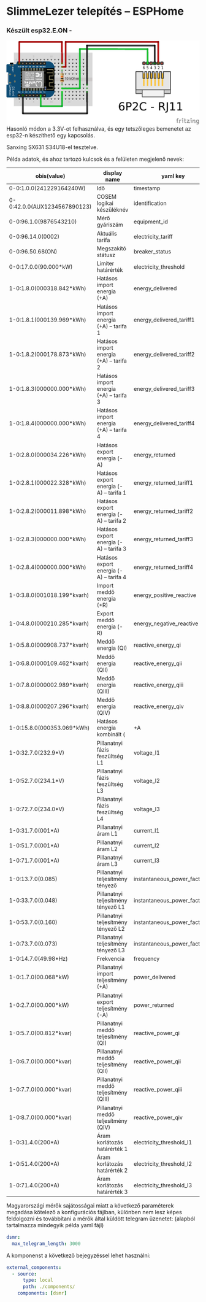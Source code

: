 # SlimmeLezer telepítés – ESPHome

### Készült esp32.E.ON - 

![circ](https://raw.githubusercontent.com/mikimo3/esp32-eon/master/assets/img.png)
Hasonló módon a 3.3V-ot felhasználva, és egy tetszőleges bemenetet az esp32-n készíthető egy kapcsolás.

Sanxing SX631 S34U18-el tesztelve.

Példa adatok, és ahoz tartozó kulcsok és a felületen megjelenő nevek:

| obis(value)  |  display name | yaml key  |
|---|---|---|
|0-0:1.0.0(241229164240W)| Idő| timestamp|
|0-0:42.0.0(AUX1234567890123)| COSEM logikai készüléknév|identification|
|0-0:96.1.0(9876543210)| Mérő gyáriszám| equipment_id|
|0-0:96.14.0(0002)| Aktuális tarifa| electricity_tariff|
|0-0:96.50.68(ON)| Megszakító státusz| breaker_status|
|0-0:17.0.0(90.000*kW)| Limiter határérték| electricity_threshold|
|1-0:1.8.0(000318.842*kWh)| Hatásos import energia (+A)| energy_delivered|
|1-0:1.8.1(000139.969*kWh)| Hatásos import energia (+A) – tarifa 1| energy_delivered_tariff1|
|1-0:1.8.2(000178.873*kWh)| Hatásos import energia (+A) – tarifa 2| energy_delivered_tariff2|
|1-0:1.8.3(000000.000*kWh)| Hatásos import energia (+A) – tarifa 3| energy_delivered_tariff3|
|1-0:1.8.4(000000.000*kWh)| Hatásos import energia (+A) – tarifa 4| energy_delivered_tariff4|
|1-0:2.8.0(000034.226*kWh)| Hatásos export energia (-A)| energy_returned|
|1-0:2.8.1(000022.328*kWh)| Hatásos export energia (-A) – tarifa 1| energy_returned_tariff1|
|1-0:2.8.2(000011.898*kWh)| Hatásos export energia (-A) – tarifa 2| energy_returned_tariff2|
|1-0:2.8.3(000000.000*kWh)| Hatásos export energia (-A) – tarifa 3| energy_returned_tariff3|
|1-0:2.8.4(000000.000*kWh)| Hatásos export energia (-A) – tarifa 4| energy_returned_tariff4|
|1-0:3.8.0(001018.199*kvarh)| Import meddő energia (+R)| energy_positive_reactive|
|1-0:4.8.0(000210.285*kvarh)| Export meddő energia (-R)| energy_negative_reactive|
|1-0:5.8.0(000908.737*kvarh)| Meddő energia (QI)| reactive_energy_qi|
|1-0:6.8.0(000109.462*kvarh)| Meddő energia (QII)| reactive_energy_qii|
|1-0:7.8.0(000002.989*kvarh)| Meddő energia (QIII)| reactive_energy_qiii|
|1-0:8.8.0(000207.296*kvarh)| Meddő energia (QIV)| reactive_energy_qiv|
|1-0:15.8.0(000353.069*kWh)| Hatásos energia kombinált (|+A|+|-A|)| energy_absolute|
|1-0:32.7.0(232.9*V)| Pillanatnyi fázis feszültség L1| voltage_l1|
|1-0:52.7.0(234.1*V)| Pillanatnyi fázis feszültség L3| voltage_l2|
|1-0:72.7.0(234.0*V)| Pillanatnyi fázis feszültség L4| voltage_l3|
|1-0:31.7.0(001*A)| Pillanatnyi áram L1| current_l1|
|1-0:51.7.0(001*A)| Pillanatnyi áram L2| current_l2|
|1-0:71.7.0(001*A)| Pillanatnyi áram L3| current_l3|
|1-0:13.7.0(0.085)| Pillanatnyi teljesítmény tényező| instantaneous_power_factor|
|1-0:33.7.0(0.048)| Pillanatnyi teljesítmény tényező L1| instantaneous_power_factor_l1|
|1-0:53.7.0(0.160)| Pillanatnyi teljesítmény tényező L2| instantaneous_power_factor_l2|
|1-0:73.7.0(0.073)| Pillanatnyi teljesítmény tényező L3| instantaneous_power_factor_l3|
|1-0:14.7.0(49.98*Hz)| Frekvencia| frequency|
|1-0:1.7.0(00.068*kW)| Pillanatnyi import teljesítmény (+A)| power_delivered|
|1-0:2.7.0(00.000*kW)| Pillanatnyi export teljesítmény (-A)| power_returned|
|1-0:5.7.0(00.812*kvar)| Pillanatnyi meddő teljesítmény (QI)| reactive_power_qi|
|1-0:6.7.0(00.000*kvar)| Pillanatnyi meddő teljesítmény (QII)| reactive_power_qii|
|1-0:7.7.0(00.000*kvar)| Pillanatnyi meddő teljesítmény (QIII)| reactive_power_qiii|
|1-0:8.7.0(00.000*kvar)| Pillanatnyi meddő teljesítmény (QIV)| reactive_power_qiv|
|1-0:31.4.0(200*A)| Áram korlátozás határérték 1| electricity_threshold_l1|
|1-0:51.4.0(200*A)| Áram korlátozás határérték 2| electricity_threshold_l2|
|1-0:71.4.0(200*A)| Áram korlátozás határérték 3| electricity_threshold_l3| 


  Magyarországi mérők sajátosságai miatt a következő paraméterek megadása kötelező a konfigurációs fájlban, különben nem lesz
  képes feldolgozni és továbbítani a mérők által küldött telegram üzenetet: (alapból tartalmazza mindegyik példa yaml fájl)
   
```yaml
dsmr:
  max_telegram_length: 3000
```
A komponenst a következő bejegyzéssel lehet használni:
```yaml
external_components:
  - source:
      type: local
      path: ./components/
    components: [dsmr]
```